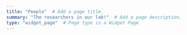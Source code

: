 ```yaml
---
title: "People"  # Add a page title.
summary: "The researchers in our lab!"  # Add a page description.
type: "widget_page"  # Page type is a Widget Page
---
```




